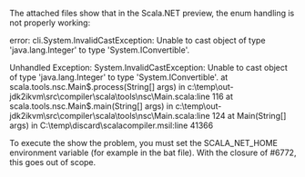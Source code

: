 The attached files show that in the Scala.NET preview, the enum handling is not properly working:

error: cli.System.InvalidCastException: Unable to cast object of type 'java.lang.Integer' to type 'System.IConvertible'.


Unhandled Exception: System.InvalidCastException: Unable to cast object of type
'java.lang.Integer' to type 'System.IConvertible'.
   at scala.tools.nsc.Main$.process(String[] args) in c:\temp\out-jdk2ikvm\src\compiler\scala\tools\nsc\Main.scala:line 116
   at scala.tools.nsc.Main$.main(String[] args) in c:\temp\out-jdk2ikvm\src\compiler\scala\tools\nsc\Main.scala:line 124
   at Main(String[] args) in C:\temp\discard\scalacompiler.msil:line 41366

To execute the show the problem, you must set the SCALA_NET_HOME environment variable (for example in the bat file).
With the closure of #6772, this goes out of scope.
